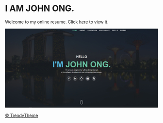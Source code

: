 # I AM JOHN ONG.

Welcome to my online resume. Click <a href="http://johnweikangong.github.io" target="_blank">here</a> to view it. 

<img src="assets/images/resumepage.PNG">

<a href="http://trendytheme.net/" target="_blank">&copy; TrendyTheme </a>
